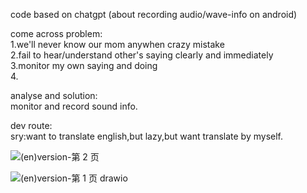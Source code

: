 code based on chatgpt (about recording  audio/wave-info on android) <br>

come across problem:<br>
		1.we'll never know our mom anywhen crazy mistake<br>
   		2.fail to hear/understand other's saying clearly and immediately<br>
		3.monitor my own saying and doing<br>
		4.  

analyse and solution:  
        monitor and record sound info.  

dev route:  
sry:want to translate english,but lazy,but want translate by myself.  

![(en)version-第 2 页](https://github.com/user-attachments/assets/a9acb00d-6e53-429f-818a-e06d8103b7e8)

![(en)version-第 1 页 drawio](https://github.com/user-attachments/assets/44398c1c-cffe-4144-af53-3678e8aacb7a)
